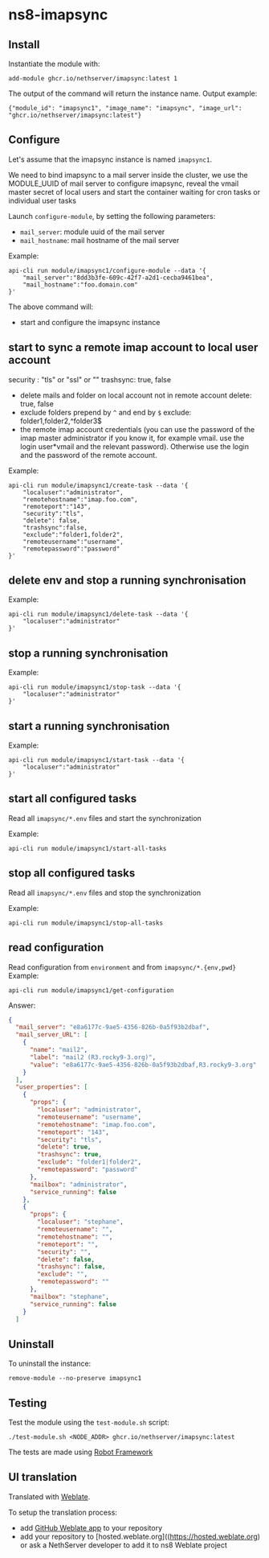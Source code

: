 # ns8-imapsync
## Install

Instantiate the module with:

    add-module ghcr.io/nethserver/imapsync:latest 1

The output of the command will return the instance name.
Output example:

    {"module_id": "imapsync1", "image_name": "imapsync", "image_url": "ghcr.io/nethserver/imapsync:latest"}

## Configure

Let's assume that the imapsync instance is named `imapsync1`.

We need to bind imapsync to a mail server inside the cluster, we use the MODULE_UUID of mail server to configure imapsync, reveal the vmail master secret of local users and start the container waiting for cron tasks or individual user tasks

Launch `configure-module`, by setting the following parameters:
- `mail_server`: module uuid of the mail server
- `mail_hostname`: mail hostname of the mail server

Example:

    api-cli run module/imapsync1/configure-module --data '{
        "mail_server":"8dd3b3fe-609c-42f7-a2d1-cecba9461bea",
        "mail_hostname":"foo.domain.com"
    }'

The above command will:
- start and configure the imapsync instance

## start to sync a remote imap account to local user account

security : "tls" or "ssl" or ""
trashsync: true, false
-  delete mails and folder on local account not in remote account
delete: true, false
- exclude folders prepend by `^` and end by `$`
exclude: folder1,folder2,^folder3$
- the remote imap account credentials (you can use the password of the imap master administrator if you know it, for example vmail. use the login user*vmail and the relevant password). Otherwise use the login and the password of the remote account.

Example:

    api-cli run module/imapsync1/create-task --data '{
        "localuser":"administrator",
        "remotehostname":"imap.foo.com",
        "remoteport":"143",
        "security":"tls",
        "delete": false,
        "trashsync":false,
        "exclude":"folder1,folder2",
        "remoteusername":"username",
        "remotepassword":"password"
    }'

## delete env and stop a running synchronisation

Example:

    api-cli run module/imapsync1/delete-task --data '{
        "localuser":"administrator"
    }'

## stop a running synchronisation

Example:

    api-cli run module/imapsync1/stop-task --data '{
        "localuser":"administrator"
    }'

## start a running synchronisation

Example:

    api-cli run module/imapsync1/start-task --data '{
        "localuser":"administrator"
    }'

## start all configured tasks
Read all `imapsync/*.env` files and start the synchronization

Example:

    api-cli run module/imapsync1/start-all-tasks

## stop all configured tasks
Read all `imapsync/*.env` files and stop the synchronization

Example:

    api-cli run module/imapsync1/stop-all-tasks

## read configuration
Read configuration from `environment` and from `imapsync/*.{env,pwd}`
Example:

    api-cli run module/imapsync1/get-configuration

Answer:

```json
{
  "mail_server": "e8a6177c-9ae5-4356-826b-0a5f93b2dbaf",
  "mail_server_URL": [
    {
      "name": "mail2",
      "label": "mail2 (R3.rocky9-3.org)",
      "value": "e8a6177c-9ae5-4356-826b-0a5f93b2dbaf,R3.rocky9-3.org"
    }
  ],
  "user_properties": [
    {
      "props": {
        "localuser": "administrator",
        "remoteusername": "username",
        "remotehostname": "imap.foo.com",
        "remoteport": "143",
        "security": "tls",
        "delete": true,
        "trashsync": true,
        "exclude": "folder1|folder2",
        "remotepassword": "password"
      },
      "mailbox": "administrator",
      "service_running": false
    },
    {
      "props": {
        "localuser": "stephane",
        "remoteusername": "",
        "remotehostname": "",
        "remoteport": "",
        "security": "",
        "delete": false,
        "trashsync": false,
        "exclude": "",
        "remotepassword": ""
      },
      "mailbox": "stephane",
      "service_running": false
    }
  ]

```

## Uninstall

To uninstall the instance:

    remove-module --no-preserve imapsync1

## Testing

Test the module using the `test-module.sh` script:


    ./test-module.sh <NODE_ADDR> ghcr.io/nethserver/imapsync:latest

The tests are made using [Robot Framework](https://robotframework.org/)

## UI translation

Translated with [Weblate](https://hosted.weblate.org/projects/ns8/).

To setup the translation process:

- add [GitHub Weblate app](https://docs.weblate.org/en/latest/admin/continuous.html#github-setup) to your repository
- add your repository to [hosted.weblate.org]((https://hosted.weblate.org) or ask a NethServer developer to add it to ns8 Weblate project
